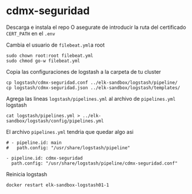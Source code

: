 # cdmx-seguridad

Descarga e instala el repo 
O asegurate de introducir la ruta del certificado `CERT_PATH` en el `.env`

Cambia el usuario de `filebeat.yml`a root
```
sudo chown root:root filebeat.yml 
sudo chmod go-w filebeat.yml 
```

Copia las configuraciones de logstash a la carpeta de tu cluster
```
cp logstash/cdmx-seguridad.conf ../elk-sandbox/logstash/pipeline/
cp logstash/cdmx-seguridad.json ../elk-sandbox/logstash/templates/
```
Agrega las lineas `logstash/pipelines.yml` al archivo de `pipelines.yml` logstash
```
cat logstash/pipelines.yml > ../elk-sandbox/logstash/config/pipelines.yml
```
El archivo `pipelines.yml` tendria que quedar algo asi
```
# - pipeline.id: main
#   path.config: "/usr/share/logstash/pipeline"

- pipeline.id: cdmx-seguridad
  path.config: "/usr/share/logstash/pipeline/cdmx-seguridad.conf"
```
Reinicia logstash
```
docker restart elk-sandbox-logstash01-1
```